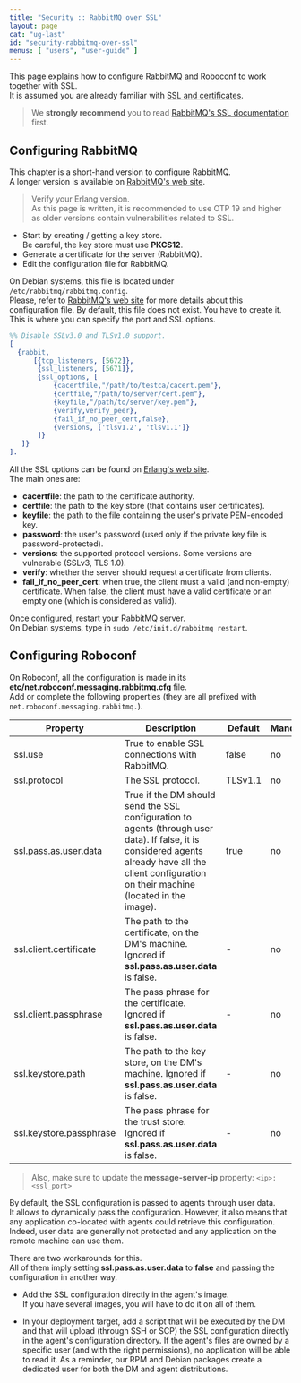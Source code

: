 ```yaml
---
title: "Security :: RabbitMQ over SSL"
layout: page
cat: "ug-last"
id: "security-rabbitmq-over-ssl"
menus: [ "users", "user-guide" ]
---
```


This page explains how to configure RabbitMQ and Roboconf to work together with SSL.  
It is assumed you are already familiar with [SSL and certificates](security-ssl-and-certificates.html).

> We **strongly recommend** you to read [RabbitMQ's SSL documentation](https://www.rabbitmq.com/ssl.html) first.


## Configuring RabbitMQ

This chapter is a short-hand version to configure RabbitMQ.  
A longer version is available on [RabbitMQ's web site](https://www.rabbitmq.com/ssl.html).

> Verify your Erlang version.  
> As this page is written, it is recommended to use OTP 19 and higher as older versions
> contain vulnerabilities related to SSL. 

* Start by creating / getting a key store.  
Be careful, the key store must use **PKCS12**.
* Generate a certificate for the server (RabbitMQ).
* Edit the configuration file for RabbitMQ.

On Debian systems, this file is located under `/etc/rabbitmq/rabbitmq.config`.  
Please, refer to [RabbitMQ's web site](https://www.rabbitmq.com/configure.html#configuration-file)
for more details about this configuration file. By default, this file does not exist.
You have to create it. This is where you can specify the port and SSL options.

```erl
%% Disable SSLv3.0 and TLSv1.0 support.
[
  {rabbit,
      [{tcp_listeners, [5672]},
       {ssl_listeners, [5671]},
       {ssl_options, [
           {cacertfile,"/path/to/testca/cacert.pem"},
           {certfile,"/path/to/server/cert.pem"},
           {keyfile,"/path/to/server/key.pem"},
           {verify,verify_peer},
           {fail_if_no_peer_cert,false},
           {versions, ['tlsv1.2', 'tlsv1.1']}
       ]}
   ]}
].
```

All the SSL options can be found on [Erlang's web site](http://erlang.org/doc/man/ssl.html).  
The main ones are:

* **cacertfile**: the path to the certificate authority.
* **certfile**: the path to the key store (that contains user certificates).
* **keyfile**: the path to the file containing the user's private PEM-encoded key.
* **password**: the user's password (used only if the private key file is password-protected).
* **versions**: the supported protocol versions. Some versions are vulnerable (SSLv3, TLS 1.0).
* **verify**: whether the server should request a certificate from clients.
* **fail_if_no_peer_cert**: when true, the client must a valid (and non-empty) certificate. When false, the client
must have a valid certificate or an empty one (which is considered as valid).

Once configured, restart your RabbitMQ server.  
On Debian systems, type in `sudo /etc/init.d/rabbitmq restart`.


## Configuring Roboconf

On Roboconf, all the configuration is made in its **etc/net.roboconf.messaging.rabbitmq.cfg** file.  
Add or complete the following properties (they are all prefixed with `net.roboconf.messaging.rabbitmq.`).  

| Property | Description | Default | Mandatory |
| --- | --- | --- | --- |
| ssl.use | True to enable SSL connections with RabbitMQ. | false | no |
| ssl.protocol | The SSL protocol. | TLSv1.1 | no |
| ssl.pass.as.user.data | True if the DM should send the SSL configuration to agents (through user data). If false, it is considered agents already have all the client configuration on their machine (located in the image). | true | no |
| ssl.client.certificate | The path to the certificate, on the DM's machine. Ignored if **ssl.pass.as.user.data** is false. | - | no |
| ssl.client.passphrase | The pass phrase for the certificate. Ignored if **ssl.pass.as.user.data** is false. | - | no |
| ssl.keystore.path | The path to the key store, on the DM's machine. Ignored if **ssl.pass.as.user.data** is false. | - | no |
| ssl.keystore.passphrase | The pass phrase for the trust store. Ignored if **ssl.pass.as.user.data** is false. | - | no |

> Also, make sure to update the **message-server-ip** property: `<ip>:<ssl_port>`

By default, the SSL configuration is passed to agents through user data.  
It allows to dynamically pass the configuration. However, it also means that any application co-located with agents could retrieve this configuration.
Indeed, user data are generally not protected and any application on the remote machine can use them.

There are two workarounds for this.  
All of them imply setting **ssl.pass.as.user.data** to **false** and passing the configuration in another way.

* Add the SSL configuration directly in the agent's image.  
If you have several images, you will have to do it on all of them.

* In your deployment target, add a script that will be executed by the DM and that will upload (through SSH or SCP)
the SSL configuration directly in the agent's configuration directory. If the agent's files are owned by a specific user
(and with the right permissions), no application will be able to read it. As a reminder, our RPM and Debian packages create
a dedicated user for both the DM and agent distributions.  
